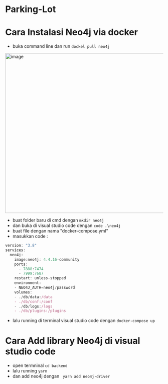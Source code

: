 # Parking-Lot
# Cara Instalasi Neo4j via docker
* buka command line dan run `dockel pull neo4j`
<img width="508" alt="image" src="https://user-images.githubusercontent.com/101171434/209582961-6f69a642-a539-46ae-b5e4-a8cb2317bc24.png">

* buat folder baru di cmd dengan `mkdir neo4j`
* dan buka di visual studio code dengan `code .\neo4j`
* buat file dengan nama "docker-compose.yml"
* masukkan code :
```Javascript 
version: "3.8"
services:
  neo4j:
    image:neo4j: 4.4.16-community
    ports: 
      - 7888:7474
      - 7999:7687
    restart: unless-stopped
    environment:
    - NEO4J_AUTH=neo4j/password
    volumes:
    - ./db/data:/data
    - ./db/conf:/conf
    - ./db/logs:/logs
    - ./db/plugins:/plugins
   ```
  
    
* lalu running di terminal visual studio code dengan `docker-compose up`

# Cara Add library Neo4j di visual studio code
* open termninal `cd backend`
* lalu running `yarn`
* dan add neo4j dengan ` yarn add neo4j-driver`



